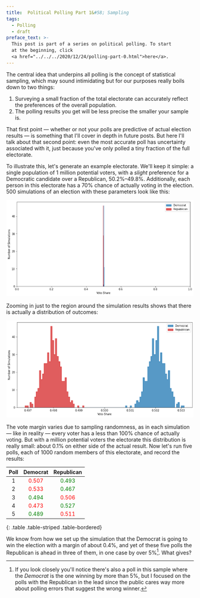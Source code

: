 ```yaml
---
title:  Political Polling Part 1&#58; Sampling
tags:
  - Polling
  - draft
preface_text: >-
  This post is part of a series on political polling. To start 
  at the beginning, click 
  <a href="../../../2020/12/24/polling-part-0.html">here</a>.
---
```


The central idea that underpins all polling is the concept of statistical sampling,
which may sound intimidating
but for our purposes really boils down to two things:

<!--more-->

1. Surveying a small fraction of the total electorate can accurately reflect
the preferences of the overall population.
2. The polling results you get will be less precise the smaller your
sample is.

That first point — whether or not your polls are 
predictive of actual election results — is something that I'll
cover in depth in future posts. But here I'll talk about that
second point: even the most accurate poll has uncertainty associated
with it, just because you've only polled a tiny fraction of the
full electorate.

To illustrate this, let's generate an example electorate. We'll keep
it simple: a single population of 1 million potential voters, with
a _slight_ preference for a Democratic candidate over a Republican, 
50.2%–49.8%. Additionally, each person in this electorate has a
70% chance of actually voting in the election. 500 simulations of
an election with these parameters look like this:

![election_results](/images/2020-12-28-polling-part-1/election_results.png)

Zooming in just to the region around the simulation results shows
that there is actually a distribution of outcomes:

![election_results_zoomed](/images/2020-12-28-polling-part-1/election_results_zoomed.png)

The vote margin varies due to sampling randomness, as in each simulation — like in reality — every
voter has a less than 100% chance of actually voting. But with a million potential voters
the electorate this distribution is really small: about 0.1% on either side
of the actual result. Now let's run five polls, each of 1000 random members of this
electorate, and record the results:

| Poll | Democrat | Republican |
|:----:|:--------:|:----------:|
|  1   |<span style="color: red">0.507</span>|<span style="color: green">0.493</span>|
|  2   |<span style="color: red">0.533</span>|<span style="color: green">0.467</span>|
|  3   |<span style="color: green">0.494</span>|<span style="color: red">0.506</span>|
|  4   |<span style="color: red">0.473</span>|<span style="color: green">0.527</span>|
|  5   |<span style="color: green">0.489</span>|<span style="color: red">0.511</span>|
{: .table .table-striped .table-bordered}

We know from how we set up the simulation that the Democrat is going
to win the election with a margin of about 0.4%, and yet of these
five polls the Republican is ahead in three of them, in one case by
over 5%[^democrat]. What gives?


[^democrat]:
    If you look closely you'll notice there's also a poll in this sample where the _Democrat_ is the one
    winning by more than 5%, but I focused on the polls with the Republican
    in the lead since the public cares way more about polling
    errors that suggest the wrong winner.